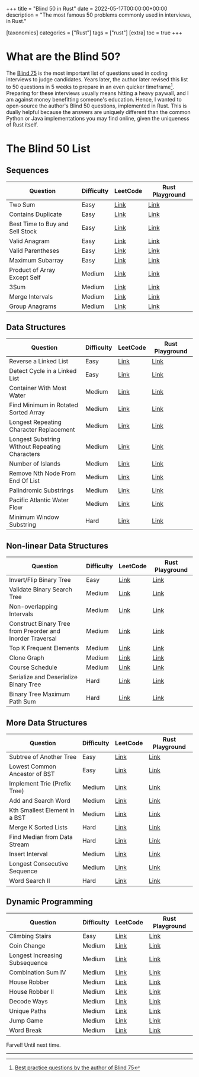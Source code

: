 +++
title = "Blind 50 in Rust"
date = 2022-05-17T00:00:00+00:00
description = "The most famous 50 problems commonly used in interviews, in Rust."

[taxonomies]
categories = ["Rust"]
tags = ["rust"]
[extra]
toc = true
+++

# What are the Blind 50?
The [Blind 75](https://leetcode.com/list/xi4ci4ig/) is the most important list of questions used in coding interviews to judge candidates. Years later, the author later revised this list to 50 questions in 5 weeks to prepare in an even quicker timeframe[^author_rev]. Preparing for these interviews usually means hitting a heavy paywall, and I am against money benefitting someone's education. Hence, I wanted to open-source the author's Blind 50 questions, implemented in Rust. This is dually helpful because the answers are uniquely different than the common Python or Java implementations you may find online, given the uniqueness of Rust itself.

# The Blind 50 List
## Sequences
| Question | Difficulty | LeetCode | Rust Playground |
| -------- | ---------- | -------- | ---- |
| Two Sum | Easy | [Link](https://leetcode.com/problems/two-sum/) | [Link](#) |
| Contains Duplicate | Easy | [Link](https://leetcode.com/problems/contains-duplicate/) | [Link](#) |
| Best Time to Buy and Sell Stock | Easy | [Link](https://leetcode.com/problems/best-time-to-buy-and-sell-stock/) | [Link](#) |
| Valid Anagram | Easy | [Link](https://leetcode.com/problems/valid-anagram/) | [Link](#) |
| Valid Parentheses | Easy | [Link](https://leetcode.com/problems/valid-parentheses/) | [Link](#) |
| Maximum Subarray | Easy | [Link](https://leetcode.com/problems/maximum-subarray/) | [Link](#) |
| Product of Array Except Self | Medium | [Link](https://leetcode.com/problems/product-of-array-except-self/) | [Link](#) |
| 3Sum | Medium | [Link](https://leetcode.com/problems/3sum/) | [Link](#) |
| Merge Intervals | Medium | [Link](https://leetcode.com/problems/merge-intervals/) | [Link](#) |
| Group Anagrams | Medium | [Link](https://leetcode.com/problems/group-anagrams/) | [Link](#) |

## Data Structures
| Question | Difficulty | LeetCode | Rust Playground |
| -------- | ---------- | -------- | ---- |
| Reverse a Linked List | Easy | [Link](https://leetcode.com/problems/reverse-linked-list/) | [Link](#) |
| Detect Cycle in a Linked List | Easy | [Link](https://leetcode.com/problems/linked-list-cycle/) | [Link](#) |
| Container With Most Water | Medium | [Link](https://leetcode.com/problems/container-with-most-water/) | [Link](#) |
| Find Minimum in Rotated Sorted Array | Medium | [Link](https://leetcode.com/problems/find-minimum-in-rotated-sorted-array/) | [Link](#) |
| Longest Repeating Character Replacement | Medium | [Link](https://leetcode.com/problems/longest-repeating-character-replacement/) | [Link](#) |
| Longest Substring Without Repeating Characters | Medium | [Link](https://leetcode.com/problems/longest-substring-without-repeating-characters/) | [Link](#) |
| Number of Islands | Medium | [Link](https://leetcode.com/problems/number-of-islands/) | [Link](#) |
| Remove Nth Node From End Of List | Medium | [Link](https://leetcode.com/problems/remove-nth-node-from-end-of-list/) | [Link](#) |
| Palindromic Substrings | Medium | [Link](https://leetcode.com/problems/palindromic-substrings/) | [Link](#) |
| Pacific Atlantic Water Flow | Medium | [Link](https://leetcode.com/problems/pacific-atlantic-water-flow/) | [Link](#) |
| Minimum Window Substring | Hard | [Link](https://leetcode.com/problems/minimum-window-substring/) | [Link](#) |

## Non-linear Data Structures
| Question | Difficulty | LeetCode | Rust Playground |
| -------- | ---------- | -------- | ---- |
| Invert/Flip Binary Tree | Easy | [Link](https://leetcode.com/problems/invert-binary-tree/) | [Link](#) |
| Validate Binary Search Tree | Medium | [Link](https://leetcode.com/problems/validate-binary-search-tree/) | [Link](#) |
| Non-overlapping Intervals | Medium | [Link](https://leetcode.com/problems/non-overlapping-intervals/) | [Link](#) |
| Construct Binary Tree from Preorder and Inorder Traversal | Medium | [Link](https://leetcode.com/problems/construct-binary-tree-from-preorder-and-inorder-traversal/) | [Link](#) |
| Top K Frequent Elements | Medium | [Link](https://leetcode.com/problems/top-k-frequent-elements/) | [Link](#) |
| Clone Graph | Medium | [Link](https://leetcode.com/problems/clone-graph/) | [Link](#) |
| Course Schedule | Medium | [Link](https://leetcode.com/problems/course-schedule/) | [Link](#) |
| Serialize and Deserialize Binary Tree | Hard | [Link](https://leetcode.com/problems/serialize-and-deserialize-binary-tree/) | [Link](#) |
| Binary Tree Maximum Path Sum | Hard | [Link](https://leetcode.com/problems/binary-tree-maximum-path-sum/) | [Link](#) |

## More Data Structures
| Question | Difficulty | LeetCode | Rust Playground |
| -------- | ---------- | -------- | ---- |
| Subtree of Another Tree | Easy | [Link](https://leetcode.com/problems/subtree-of-another-tree/) | [Link](#) |
| Lowest Common Ancestor of BST | Easy | [Link](https://leetcode.com/problems/lowest-common-ancestor-of-a-binary-search-tree/) | [Link](#) |
| Implement Trie (Prefix Tree) | Medium | [Link](https://leetcode.com/problems/implement-trie-prefix-tree/) | [Link](#) |
| Add and Search Word | Medium | [Link](https://leetcode.com/problems/add-and-search-word-data-structure-design/) | [Link](#) |
| Kth Smallest Element in a BST | Medium | [Link](https://leetcode.com/problems/kth-smallest-element-in-a-bst/) | [Link](#) |
| Merge K Sorted Lists | Hard | [Link](https://leetcode.com/problems/merge-k-sorted-lists/) | [Link](#) |
| Find Median from Data Stream | Hard | [Link](https://leetcode.com/problems/find-median-from-data-stream/) | [Link](#) |
| Insert Interval | Medium | [Link](https://leetcode.com/problems/insert-interval/) | [Link](#) |
| Longest Consecutive Sequence | Medium | [Link](https://leetcode.com/problems/longest-consecutive-sequence/) | [Link](#) |
| Word Search II | Hard | [Link](https://leetcode.com/problems/word-search-ii/) | [Link](#) |

## Dynamic Programming
| Question | Difficulty | LeetCode | Rust Playground |
| -------- | ---------- | -------- | ---- |
| Climbing Stairs | Easy | [Link](https://leetcode.com/problems/climbing-stairs/) | [Link](#) |
| Coin Change | Medium | [Link](https://leetcode.com/problems/coin-change/) | [Link](#) |
| Longest Increasing Subsequence | Medium | [Link](https://leetcode.com/problems/longest-increasing-subsequence/) | [Link](#) |
| Combination Sum IV | Medium | [Link](https://leetcode.com/problems/combination-sum-iv/) | [Link](#) |
| House Robber | Medium | [Link](https://leetcode.com/problems/house-robber/) | [Link](#) |
| House Robber II | Medium | [Link](https://leetcode.com/problems/house-robber-ii/) | [Link](#) |
| Decode Ways | Medium | [Link](https://leetcode.com/problems/decode-ways/) | [Link](#) |
| Unique Paths | Medium | [Link](https://leetcode.com/problems/unique-paths/) | [Link](#) |
| Jump Game | Medium | [Link](https://leetcode.com/problems/jump-game/) | [Link](#) |
| Word Break | Medium | [Link](https://leetcode.com/problems/word-break/) | [Link](#) |


Farvel! Until next time.

---
[^author_rev]: [Best practice questions by the author of Blind 75](https://www.techinterviewhandbook.org/best-practice-questions/)